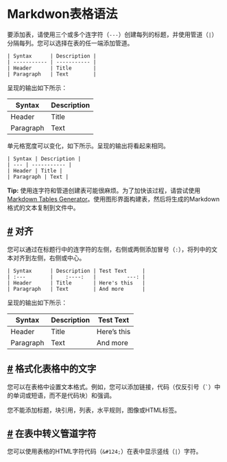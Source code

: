 # Markdwon表格语法

要添加表，请使用三个或多个连字符（`---`）创建每列的标题，并使用管道（`|`）分隔每列。您可以选择在表的任一端添加管道。

```
| Syntax      | Description |
| ----------- | ----------- |
| Header      | Title       |
| Paragraph   | Text        |
```

呈现的输出如下所示：

| Syntax | Description |
| --- | --- |
| Header | Title |
| Paragraph | Text |

单元格宽度可以变化，如下所示。呈现的输出将看起来相同。

```
| Syntax | Description |
| --- | ----------- |
| Header | Title |
| Paragraph | Text |
```

**Tip:** 使用连字符和管道创建表可能很麻烦。为了加快该过程，请尝试使用[Markdown Tables Generator](https://www.tablesgenerator.com/markdown_tables)。使用图形界面构建表，然后将生成的Markdown格式的文本复制到文件中。

## [#](https://markdown.com.cn/basic-syntax/horizontal-rules.html#%E5%AF%B9%E9%BD%90) 对齐

您可以通过在标题行中的连字符的左侧，右侧或两侧添加冒号（`:`），将列中的文本对齐到左侧，右侧或中心。

```
| Syntax      | Description | Test Text     |
| :---        |    :----:   |          ---: |
| Header      | Title       | Here's this   |
| Paragraph   | Text        | And more      |
```

呈现的输出如下所示：

| Syntax | Description | Test Text |
| --- | --- | --- |
| Header | Title | Here’s this |
| Paragraph | Text | And more |

## [#](https://markdown.com.cn/basic-syntax/horizontal-rules.html#%E6%A0%BC%E5%BC%8F%E5%8C%96%E8%A1%A8%E6%A0%BC%E4%B8%AD%E7%9A%84%E6%96%87%E5%AD%97) 格式化表格中的文字

您可以在表格中设置文本格式。例如，您可以添加链接，代码（仅反引号（`` ` ``）中的单词或短语，而不是代码块）和强调。

您不能添加标题，块引用，列表，水平规则，图像或HTML标签。

## [#](https://markdown.com.cn/basic-syntax/horizontal-rules.html#%E5%9C%A8%E8%A1%A8%E4%B8%AD%E8%BD%AC%E4%B9%89%E7%AE%A1%E9%81%93%E5%AD%97%E7%AC%A6) 在表中转义管道字符

您可以使用表格的HTML字符代码（`&#124;`）在表中显示竖线（`|`）字符。